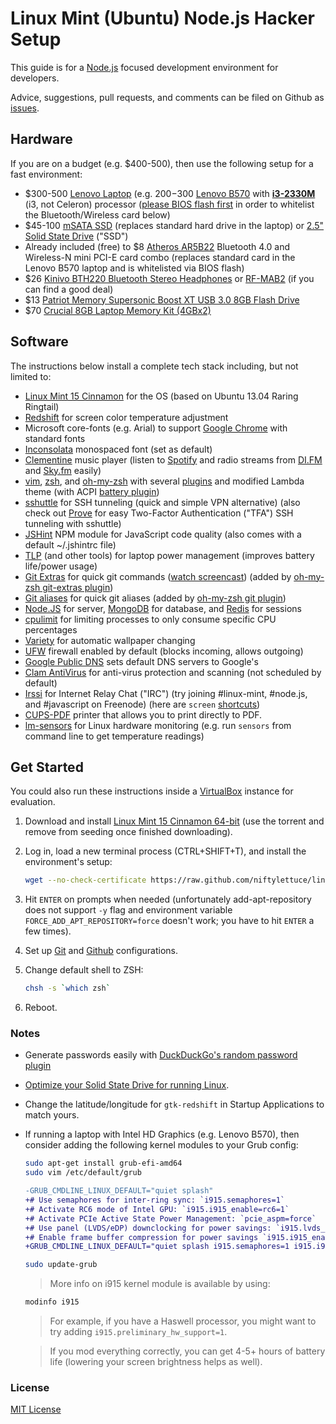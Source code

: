 
# Linux Mint (Ubuntu) Node.js Hacker Setup

This guide is for a [Node.js](http://nodejs.org>) focused development environment for developers.

Advice, suggestions, pull requests, and comments can be filed on Github as [issues](https://github.com/niftylettuce/linux-mint-nodejs-hacker-setup/issues).


## Hardware

If you are on a budget (e.g. $400-500), then use the following setup for a fast environment:

* $300-500 [Lenovo Laptop](http://goo.gl/kcvL22) (e.g. $200-$300 [Lenovo B570](http://goo.gl/JXunkL) with **[i3-2330M](http://goo.gl/03qh2U)** (i3, not Celeron) processor ([please BIOS flash first](http://niftylettuce.com/posts/lenovo-b570-flash-bios-wwlan-whitelist/) in order to whitelist the Bluetooth/Wireless card below)
* $45-100 [mSATA SSD](http://goo.gl/gSUWdE) (replaces standard hard drive in the laptop) or [2.5" Solid State Drive](http://goo.gl/F0uY1H) ("SSD")
* Already included (free) to $8 [Atheros AR5B22](http://goo.gl/cquCnO) Bluetooth 4.0 and Wireless-N mini PCI-E card combo (replaces standard card in the Lenovo B570 laptop and is whitelisted via BIOS flash)
* $26 [Kinivo BTH220 Bluetooth Stereo Headphones](http://goo.gl/wN5jPz) or [RF-MAB2](http://goo.gl/1oABII) (if you can find a good deal)
* $13 [Patriot Memory Supersonic Boost XT USB 3.0 8GB Flash Drive](http://goo.gl/2eDi7P)
* $70 [Crucial 8GB Laptop Memory Kit (4GBx2)](http://goo.gl/WPB6uO)


## Software

The instructions below install a complete tech stack including, but not limited to:

* [Linux Mint 15 Cinnamon](http://www.linuxmint.com) for the OS (based on Ubuntu 13.04 Raring Ringtail)
* [Redshift](http://jonls.dk/redshift/) for screen color temperature adjustment
* Microsoft core-fonts (e.g. Arial) to support [Google Chrome](http://google.com/chrome) with standard fonts
* [Inconsolata](http://levien.com/type/myfonts/inconsolata.html) monospaced font (set as default)
* [Clementine](http://www.clementine-player.org/) music player (listen to [Spotify](http://spotify.com) and radio streams from [DI.FM](http://di.fm) and [Sky.fm](http://sky.fm) easily)
* [vim](http://www.vim.org/), [zsh](http://www.zsh.org/), and [oh-my-zsh](https://github.com/robbyrussell/oh-my-zsh/) with several [plugins](https://github.com/niftylettuce/.vim) and modified Lambda theme (with ACPI [battery plugin](https://github.com/robbyrussell/oh-my-zsh/blob/master/plugins/battery/battery.plugin.zsh))
* [sshuttle](https://github.com/apenwarr/sshuttle) for SSH tunneling (quick and simple VPN alternative) (also check out [Prove](https://getprove.com) for easy Two-Factor Authentication ("TFA") SSH tunneling with sshuttle)
* [JSHint](http://www.jshint.com/) NPM module for JavaScript code quality (also comes with a default ~/.jshintrc file)
* [TLP](https://github.com/linrunner/TLP) (and other tools) for laptop power management (improves battery life/power usage)
* [Git Extras](https://github.com/visionmedia/git-extras) for quick git commands ([watch screencast](https://vimeo.com/45506445)) (added by [oh-my-zsh git-extras plugin](https://github.com/robbyrussell/oh-my-zsh/blob/master/plugins/git-extras/git-extras.plugin.zsh))
* [Git aliases](http://tjholowaychuk.com/post/26904939933/git-extras-introduction-screencast) for quick git aliases (added by [oh-my-zsh git plugin](https://github.com/robbyrussell/oh-my-zsh/blob/master/plugins/git/git.plugin.zsh))
* [Node.JS](http://nodejs.org) for server, [MongoDB](http://www.mongodb.org/) for database, and [Redis](http://redis.io/) for sessions
* [cpulimit](https://github.com/opsengine/cpulimit) for limiting processes to only consume specific CPU percentages
* [Variety](http://peterlevi.com/variety/about-variety/) for automatic wallpaper changing
* [UFW](https://help.ubuntu.com/community/UFW) firewall enabled by default (blocks incoming, allows outgoing)
* [Google Public DNS](https://developers.google.com/speed/public-dns/docs/using) sets default DNS servers to Google's
* [Clam AntiVirus](https://help.ubuntu.com/community/ClamAV) for anti-virus protection and scanning (not scheduled by default)
* [Irssi](https://help.ubuntu.com/community/Irssi) for Internet Relay Chat ("IRC") (try joining #linux-mint, #node.js, and #javascript on Freenode) (here are `screen` [shortcuts](http://www.pixelbeat.org/lkdb/screen.html))
* [CUPS-PDF](http://www.cups-pdf.de/) printer that allows you to print directly to PDF.
* [lm-sensors](http://lm-sensors.org/) for Linux hardware monitoring (e.g. run `sensors` from command line to get temperature readings)

## Get Started

You could also run these instructions inside a [VirtualBox](https://www.virtualbox.org/wiki/Downloads) instance for evaluation.

1. Download and install [Linux Mint 15 Cinnamon 64-bit](http://www.linuxmint.com/release.php?id=20) (use the torrent and remove from seeding once finished downloading).

2. Log in, load a new terminal process (CTRL+SHIFT+T), and install the environment's setup:

    ```bash
    wget --no-check-certificate https://raw.github.com/niftylettuce/linux-mint-nodejs-hacker-setup/master/install.sh -O - | sh
    ```

3. Hit `ENTER` on prompts when needed (unfortunately add-apt-repository does not support `-y` flag and environment variable `FORCE_ADD_APT_REPOSITORY=force` doesn't work; you have to hit `ENTER` a few times).

4. Set up [Git](https://help.github.com/articles/set-up-git) and [Github](https://help.github.com/articles/generating-ssh-keys) configurations.

5. Change default shell to ZSH:

    ```bash
    chsh -s `which zsh`
    ```

6. Reboot.


### Notes

* Generate passwords easily with [DuckDuckGo's random password plugin](duckduckgo.com/?q=random+password+strong+30)
* [Optimize your Solid State Drive for running Linux](https://sites.google.com/site/easylinuxtipsproject/ssd).
* Change the latitude/longitude for `gtk-redshift` in Startup Applications to match yours.
* If running a laptop with Intel HD Graphics (e.g. Lenovo B570), then consider adding the following kernel modules to your Grub config:

    ```bash
    sudo apt-get install grub-efi-amd64
    sudo vim /etc/default/grub
    ```

    ```diff
    -GRUB_CMDLINE_LINUX_DEFAULT="quiet splash"
    +# Use semaphores for inter-ring sync: `i915.semaphores=1`
    +# Activate RC6 mode of Intel GPU: `i915.i915_enable=rc6=1`
    +# Activate PCIe Active State Power Management: `pcie_aspm=force`
    +# Use panel (LVDS/eDP) downclocking for power savings: `i915.lvds_downclock=1`
    +# Enable frame buffer compression for power savings `i915.i915_enable_fbc=1`
    +GRUB_CMDLINE_LINUX_DEFAULT="quiet splash i915.semaphores=1 i915.i915_enable_rc6=1 pcie_aspm=force i915.lvds_downclock=1 i915.i915_enable_fbc=1"
    ```

    ```bash
    sudo update-grub
    ```

    > More info on i915 kernel module is available by using:

    ```bash
    modinfo i915
    ```

    > For example, if you have a Haswell processor, you might want to try adding `i915.preliminary_hw_support=1`.

    > If you mod everything correctly, you can get 4-5+ hours of battery life (lowering your screen brightness helps as well).

### License

[MIT License](http://niftylettuce.mit-license.org/)
